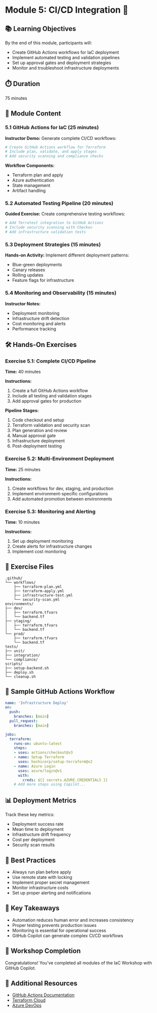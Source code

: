 # Module 5: CI/CD Integration 🔄

## 📚 Learning Objectives
By the end of this module, participants will:
- Create GitHub Actions workflows for IaC deployment
- Implement automated testing and validation pipelines
- Set up approval gates and deployment strategies
- Monitor and troubleshoot infrastructure deployments

## ⏱️ Duration
75 minutes

## 🎯 Module Content

### 5.1 GitHub Actions for IaC (25 minutes)
**Instructor Demo:**
Generate complete CI/CD workflows:

```yaml
# Create GitHub Actions workflow for Terraform
# Include plan, validate, and apply stages
# Add security scanning and compliance checks
```

**Workflow Components:**
- Terraform plan and apply
- Azure authentication
- State management
- Artifact handling

### 5.2 Automated Testing Pipeline (20 minutes)
**Guided Exercise:**
Create comprehensive testing workflows:

```yaml
# Add Terratest integration to GitHub Actions
# Include security scanning with Checkov
# Add infrastructure validation tests
```

### 5.3 Deployment Strategies (15 minutes)
**Hands-on Activity:**
Implement different deployment patterns:
- Blue-green deployments
- Canary releases
- Rolling updates
- Feature flags for infrastructure

### 5.4 Monitoring and Observability (15 minutes)
**Instructor Notes:**
- Deployment monitoring
- Infrastructure drift detection
- Cost monitoring and alerts
- Performance tracking

## 🛠️ Hands-On Exercises

### Exercise 5.1: Complete CI/CD Pipeline
**Time:** 40 minutes

**Instructions:**
1. Create a full GitHub Actions workflow
2. Include all testing and validation stages
3. Add approval gates for production

**Pipeline Stages:**
1. Code checkout and setup
2. Terraform validation and security scan
3. Plan generation and review
4. Manual approval gate
5. Infrastructure deployment
6. Post-deployment testing

### Exercise 5.2: Multi-Environment Deployment
**Time:** 25 minutes

**Instructions:**
1. Create workflows for dev, staging, and production
2. Implement environment-specific configurations
3. Add automated promotion between environments

### Exercise 5.3: Monitoring and Alerting
**Time:** 10 minutes

**Instructions:**
1. Set up deployment monitoring
2. Create alerts for infrastructure changes
3. Implement cost monitoring

## 📁 Exercise Files
```
.github/
└── workflows/
    ├── terraform-plan.yml
    ├── terraform-apply.yml
    ├── infrastructure-test.yml
    └── security-scan.yml
environments/
├── dev/
│   ├── terraform.tfvars
│   └── backend.tf
├── staging/
│   ├── terraform.tfvars
│   └── backend.tf
└── prod/
    ├── terraform.tfvars
    └── backend.tf
tests/
├── unit/
├── integration/
└── compliance/
scripts/
├── setup-backend.sh
├── deploy.sh
└── cleanup.sh
```

## 🔄 Sample GitHub Actions Workflow
```yaml
name: 'Infrastructure Deploy'
on:
  push:
    branches: [main]
  pull_request:
    branches: [main]

jobs:
  terraform:
    runs-on: ubuntu-latest
    steps:
    - uses: actions/checkout@v3
    - name: Setup Terraform
      uses: hashicorp/setup-terraform@v2
    - name: Azure Login
      uses: azure/login@v1
      with:
        creds: ${{ secrets.AZURE_CREDENTIALS }}
    # Add more steps using Copilot...
```

## 📊 Deployment Metrics
Track these key metrics:
- Deployment success rate
- Mean time to deployment
- Infrastructure drift frequency
- Cost per deployment
- Security scan results

## 🚨 Best Practices
- Always run plan before apply
- Use remote state with locking
- Implement proper secret management
- Monitor infrastructure costs
- Set up proper alerting and notifications

## 📝 Key Takeaways
- Automation reduces human error and increases consistency
- Proper testing prevents production issues
- Monitoring is essential for operational success
- GitHub Copilot can generate complex CI/CD workflows

## 🎉 Workshop Completion
Congratulations! You've completed all modules of the IaC Workshop with GitHub Copilot.

## 🔗 Additional Resources
- [GitHub Actions Documentation](https://docs.github.com/actions)
- [Terraform Cloud](https://cloud.hashicorp.com/products/terraform)
- [Azure DevOps](https://azure.microsoft.com/services/devops/)
